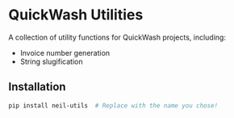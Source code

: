 # QuickWash Utilities

A collection of utility functions for QuickWash projects, including:

*   Invoice number generation
*   String slugification

## Installation

```bash
pip install neil-utils  # Replace with the name you chose!